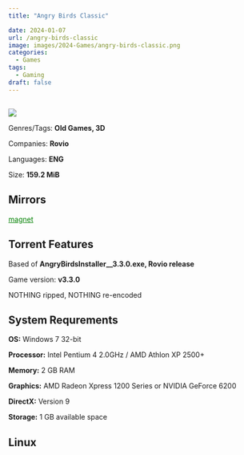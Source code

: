 ```yaml
---
title: "Angry Birds Classic"

date: 2024-01-07
url: /angry-birds-classic
image: images/2024-Games/angry-birds-classic.png
categories:
  - Games
tags:
  - Gaming
draft: false
---
```

##
![](/images/2024-Games/angry-birds-classic.png)

Genres/Tags: **Old Games, 3D**

Companies: **Rovio**

Languages: **ENG**

Size: **159.2 MiB**

## Mirrors
<a href="magnet:?xt=urn:btih:YLSSE5FCJIIHIH4HZ3OCNNE6PD3XRWTX&dn=Angry%20Birds%20Classic" style="color: green;">magnet</a>

## Torrent Features
Based of **AngryBirdsInstaller__3.3.0.exe, Rovio release**

Game version: **v3.3.0**

NOTHING ripped, NOTHING re-encoded

## System Requrements
**OS:** Windows 7 32-bit

**Processor:** Intel Pentium 4 2.0GHz / AMD Athlon XP 2500+

**Memory:** 2 GB RAM

**Graphics:** AMD Radeon Xpress 1200 Series or NVIDIA GeForce 6200

**DirectX:** Version 9

**Storage:** 1 GB available space


## Linux
